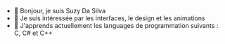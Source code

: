 - 👋 Bonjour, je suis Suzy Da Silva
- 👀 Je suis intéressée par les interfaces, le design et les animations
- 🌱 J'apprends actuellement les languages de programmation suivants : C, C# et C++
